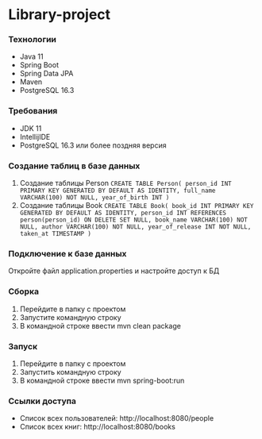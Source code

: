 # Library-project

### Технологии
* Java 11
* Spring Boot
* Spring Data JPA
* Maven
* PostgreSQL 16.3

### Требования
* JDK 11
* IntellijIDE 
* PostgreSQL 16.3 или более поздняя версия

### Создание таблиц в базе данных
1. Создание таблицы Person 
        `CREATE TABLE Person(
        person_id INT PRIMARY KEY GENERATED BY DEFAULT AS IDENTITY,
        full_name VARCHAR(100) NOT NULL,
        year_of_birth INT
    )`
2. Создание таблицы Book
    `CREATE TABLE Book(
        book_id INT PRIMARY KEY GENERATED BY DEFAULT AS IDENTITY,
        person_id INT REFERENCES person(person_id) ON DELETE SET NULL,
        book_name VARCHAR(100) NOT NULL,
        author VARCHAR(100) NOT NULL,
        year_of_release INT NOT NULL,
        taken_at TIMESTAMP
    )`

### Подключение к базе данных
Откройте файл application.properties и настройте доступ к БД

### Сборка
1. Перейдите в папку с проектом
2. Запустите командную строку
3. В командной строке ввести mvn clean package

### Запуск
1. Перейдите в папку с проектом
2. Запустить командную строку
3. В командной строке ввести mvn spring-boot:run

### Ссылки доступа

* Список всех пользователей: http://localhost:8080/people
* Список всех книг: http://localhost:8080/books